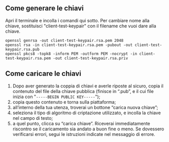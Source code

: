 ## Come generare le chiavi

Apri il terminale e incolla i comandi qui sotto. Per cambiare nome alla chiave, sostituisci "client-test-keypair" con il filename che vuoi dare alla chiave.

```
openssl genrsa -out client-test-keypair.rsa.pem 2048
openssl rsa -in client-test-keypair.rsa.pem -pubout -out client-test-keypair.rsa.pub
openssl pkcs8 -topk8 -inform PEM -outform PEM -nocrypt -in client-test-keypair.rsa.pem -out client-test-keypair.rsa.priv
```

## Come caricare le chiavi

1. Dopo aver generato la coppia di chiavi e averle riposte al sicuro, copia il contenuto del file della chiave pubblica (finisce in “.pub”, e il cui file inizia con "`-----BEGIN PUBLIC KEY-----`");
2. copia questo contenuto e torna sulla piattaforma;
3. all’interno della tua utenza, troverai un bottone “carica nuova chiave”;
4. seleziona il tipo di algoritmo di criptazione utilizzato, e incolla la chiave nel campo di testo;
5. a quel punto, clicca su “carica chiave”. Riceverai immediatamente riscontro se il caricamento sia andato a buon fine o meno. Se dovessero verificarsi errori, segui le istruzioni indicate nel messaggio di errore.
